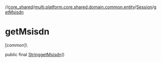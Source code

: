 //[core_shared](../../../index.md)/[multi.platform.core.shared.domain.common.entity](../index.md)/[Session](index.md)/[getMsisdn](get-msisdn.md)

# getMsisdn

[common]\

public final [String](https://docs.oracle.com/javase/8/docs/api/java/lang/String.html)[getMsisdn](get-msisdn.md)()
